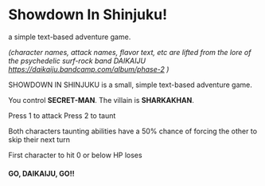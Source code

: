 # Showdown In Shinjuku!
a simple text-based adventure game.

*(character names, attack names, flavor text, etc 
are lifted from the lore of the psychedelic surf-rock band DAIKAIJU
https://daikaiju.bandcamp.com/album/phase-2 )*

SHOWDOWN IN SHINJUKU is a small, simple text-based adventure game.

You control **SECRET-MAN**.
The villain is **SHARKAKHAN**.

Press 1 to attack
Press 2 to taunt

Both characters taunting abilities have a 50% chance of forcing the other to skip their next turn

First character to hit 0 or below HP loses

#### GO, DAIKAIJU, GO!!
